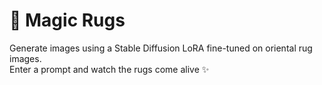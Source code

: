 # 🧿 Magic Rugs

Generate images using a Stable Diffusion LoRA fine-tuned on oriental rug images.  
Enter a prompt and watch the rugs come alive ✨
